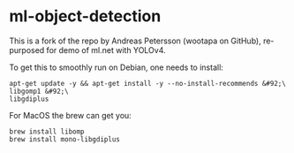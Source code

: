 # ml-object-detection

This is a fork of the repo by Andreas Petersson (wootapa on GitHub), re-purposed for demo of ml.net with YOLOv4.

To get this to smoothly run on Debian, one needs to install:

```
apt-get update -y && apt-get install -y --no-install-recommends &#92;\
libgomp1 &#92;\
libgdiplus
```

For MacOS the brew can get you:
```
brew install libomp
brew install mono-libgdiplus
```